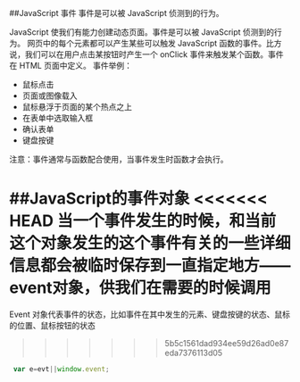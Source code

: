 ##JavaScript 事件
事件是可以被 JavaScript 侦测到的行为。

JavaScript 使我们有能力创建动态页面。事件是可以被 JavaScript 侦测到的行为。
网页中的每个元素都可以产生某些可以触发 JavaScript 函数的事件。比方说，我们可以在用户点击某按钮时产生一个 onClick 事件来触发某个函数。事件在 HTML 页面中定义。
事件举例：
* 鼠标点击
* 页面或图像载入
* 鼠标悬浮于页面的某个热点之上
* 在表单中选取输入框
* 确认表单
* 键盘按键

注意：事件通常与函数配合使用，当事件发生时函数才会执行。

##JavaScript的事件对象
<<<<<<< HEAD
当一个事件发生的时候，和当前这个对象发生的这个事件有关的一些详细信息都会被临时保存到一直指定地方——event对象，供我们在需要的时候调用
=======
Event 对象代表事件的状态，比如事件在其中发生的元素、键盘按键的状态、鼠标的位置、鼠标按钮的状态
>>>>>>> 5b5c1561dad934ee59d26ad0e87eda7376113d05

```javascript
 var e=evt||window.event;
 
```
